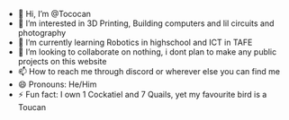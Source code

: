 - 👋 Hi, I’m @Tococan
- 👀 I’m interested in 3D Printing, Building computers and lil circuits and photography
- 🌱 I’m currently learning Robotics in highschool and ICT in TAFE
- 💞️ I’m looking to collaborate on nothing, i dont plan to make any public projects on this website
- 📫 How to reach me through discord or wherever else you can find me
- 😄 Pronouns: He/Him
- ⚡ Fun fact: I own 1 Cockatiel and 7 Quails, yet my favourite bird is a Toucan
